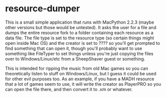 # resource-dumper
This is a small simple application that runs with MacPython 2.2.3 (maybe other versions but those would be untested). It asks the user for a file and dumps the entire resource fork to a folder containing each resource as a data file. The file type is set to the resource type (so certain things might open inside Mac OS) and the creator is set to ???? so you'll get prompted to find something that can open it, though you'll probably want to use something like FileTyper to set things unless you're just copying the files over to Windows/Linux/etc from a SheepShaver guest or something.

This is intended for ripping the music from old Mac games so you can theoretically listen to stuff on Windows/Linux, but I guess it could be used for other evil purposes too. As an example, if you have a MADH resource that a lot of games seem to use, it will write the creator as PlayerPRO so you can open the file there, and then convert it to .xm or whatever.
